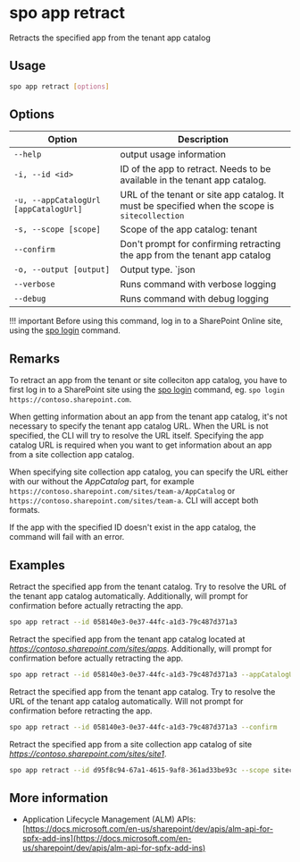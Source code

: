 # spo app retract

Retracts the specified app from the tenant app catalog

## Usage

```sh
spo app retract [options]
```

## Options

Option|Description
------|-----------
`--help`|output usage information
`-i, --id <id>`|ID of the app to retract. Needs to be available in the tenant app catalog.
`-u, --appCatalogUrl [appCatalogUrl]`|URL of the tenant or site app catalog. It must be specified when the scope is `sitecollection`
`-s, --scope [scope]`|Scope of the app catalog: tenant|sitecollection. Default tenant
`--confirm`|Don't prompt for confirming retracting the app from the tenant app catalog
`-o, --output [output]`|Output type. `json|text`. Default `text`
`--verbose`|Runs command with verbose logging
`--debug`|Runs command with debug logging

!!! important
    Before using this command, log in to a SharePoint Online site, using the [spo login](../login.md) command.

## Remarks

To retract an app from the tenant or site colleciton app catalog, you have to first log in to a SharePoint site using the [spo login](../login.md) command, eg. `spo login https://contoso.sharepoint.com`.

When getting information about an app from the tenant app catalog, it's not necessary to specify the tenant app catalog URL. When the URL is not specified, the CLI will try to resolve the URL itself. Specifying the app catalog URL is required when you want to get information about an app from a site collection app catalog.

When specifying site collection app catalog, you can specify the URL either with our without the _AppCatalog_ part, for example `https://contoso.sharepoint.com/sites/team-a/AppCatalog` or `https://contoso.sharepoint.com/sites/team-a`. CLI will accept both formats.

If the app with the specified ID doesn't exist in the app catalog, the command will fail with an error.

## Examples

Retract the specified app from the tenant catalog. Try to resolve the URL of the tenant app catalog automatically. Additionally, will prompt for confirmation before actually retracting the app.

```sh
spo app retract --id 058140e3-0e37-44fc-a1d3-79c487d371a3
```

Retract the specified app from the tenant app catalog located at _https://contoso.sharepoint.com/sites/apps_. Additionally, will prompt for confirmation before actually retracting the app.

```sh
spo app retract --id 058140e3-0e37-44fc-a1d3-79c487d371a3 --appCatalogUrl https://contoso.sharepoint.com/sites/apps
```

Retract the specified app from the tenant app catalog. Try to resolve the URL of the tenant app catalog automatically. Will not prompt for confirmation before retracting the app.

```sh
spo app retract --id 058140e3-0e37-44fc-a1d3-79c487d371a3 --confirm
```

Retract the specified app from a site collection app catalog of site _https://contoso.sharepoint.com/sites/site1_.

```sh
spo app retract --id d95f8c94-67a1-4615-9af8-361ad33be93c --scope sitecollection --appCatalogUrl https://contoso.sharepoint.com/sites/site1
```

## More information

- Application Lifecycle Management (ALM) APIs: [https://docs.microsoft.com/en-us/sharepoint/dev/apis/alm-api-for-spfx-add-ins](https://docs.microsoft.com/en-us/sharepoint/dev/apis/alm-api-for-spfx-add-ins)